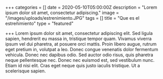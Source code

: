 +++
categories = []
date = 2020-05-10T05:00:00Z
description = "Lorem ipsum dolor sit amet, consectetur adipiscing."
image = "/images/uploads/estrenimiento.JPG"
tags = []
title = "Que es el estreñimiento"
type = "featured"

+++
Lorem ipsum dolor sit amet, consectetur adipiscing elit. Sed ligula sapien, hendrerit eu massa in, tristique tempor quam. Vivamus viverra ipsum vel dui pharetra, at posuere orci mattis. Proin libero augue, rutrum eget pretium in, volutpat a leo. Donec congue venenatis dolor fermentum vehicula. Donec nec dapibus odio. Sed auctor odio risus, quis pharetra neque pellentesque nec. Donec nec euismod est, sed vestibulum nunc. Etiam id nisi elit. Cras eget neque quis justo iaculis tristique. Ut a scelerisque sapien.